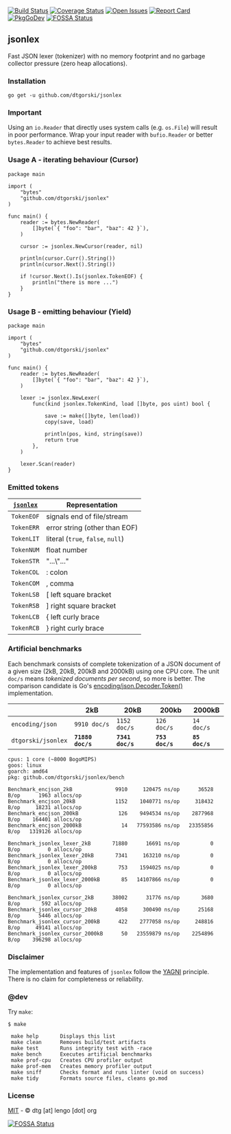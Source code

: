 [![Build Status](https://travis-ci.org/dtgorski/jsonlex.svg?branch=master)](https://travis-ci.org/dtgorski/jsonlex)
[![Coverage Status](https://coveralls.io/repos/github/dtgorski/jsonlex/badge.svg?branch=master)](https://coveralls.io/github/dtgorski/jsonlex?branch=master)
[![Open Issues](https://img.shields.io/github/issues/dtgorski/jsonlex.svg)](https://github.com/dtgorski/jsonlex/issues)
[![Report Card](https://goreportcard.com/badge/github.com/dtgorski/jsonlex)](https://goreportcard.com/report/github.com/dtgorski/jsonlex)
[![PkgGoDev](https://pkg.go.dev/badge/github.com/dtgorski/jsonlex)](https://pkg.go.dev/github.com/dtgorski/jsonlex)
[![FOSSA Status](https://app.fossa.com/api/projects/git%2Bgithub.com%2Fdtgorski%2Fjsonlex.svg?type=shield)](https://app.fossa.com/projects/git%2Bgithub.com%2Fdtgorski%2Fjsonlex?ref=badge_shield)

## jsonlex

Fast JSON lexer (tokenizer) with no memory footprint and no garbage collector pressure (zero heap allocations).

### Installation
```
go get -u github.com/dtgorski/jsonlex
```

### Important
Using an ```io.Reader``` that directly uses system calls (e.g. ```os.File```) will result in poor performance. Wrap your input reader with ```bufio.Reader``` or better ```bytes.Reader``` to achieve best results.

### Usage A - iterating behaviour (Cursor)
```
package main

import (
    "bytes"
    "github.com/dtgorski/jsonlex"
)

func main() {
    reader := bytes.NewReader(
        []byte(`{ "foo": "bar", "baz": 42 }`),
    )

    cursor := jsonlex.NewCursor(reader, nil)

    println(cursor.Curr().String())
    println(cursor.Next().String())

    if !cursor.Next().Is(jsonlex.TokenEOF) {
        println("there is more ...")
    }
}
```

### Usage B - emitting behaviour (Yield)
```
package main

import (
    "bytes"
    "github.com/dtgorski/jsonlex"
)

func main() {
    reader := bytes.NewReader(
        []byte(`{ "foo": "bar", "baz": 42 }`),
    )

    lexer := jsonlex.NewLexer(
        func(kind jsonlex.TokenKind, load []byte, pos uint) bool {

            save := make([]byte, len(load))
            copy(save, load)

            println(pos, kind, string(save))
            return true
        },
    )

    lexer.Scan(reader)
}
```

### Emitted tokens
| [```jsonlex```](https://pkg.go.dev/github.com/dtgorski/jsonlex) | Representation
| --- | ---
|```TokenEOF``` | signals end of file/stream
|```TokenERR``` | error string (other than EOF)
|```TokenLIT``` | literal (```true```, ```false```, ```null```)
|```TokenNUM``` | float number
|```TokenSTR``` | "...\\"..."
|```TokenCOL``` | : colon
|```TokenCOM``` | , comma
|```TokenLSB``` | [ left square bracket
|```TokenRSB``` | ] right square bracket
|```TokenLCB``` | { left curly brace
|```TokenRCB``` | } right curly brace

### Artificial benchmarks

Each benchmark consists of complete tokenization of a JSON document of a given size (2kB, 20kB, 200kB and 2000kB) using one CPU core. The unit ```doc/s``` means _tokenized documents per second_, so more is better. 
The comparison candidate is Go's [encoding/json.Decoder.Token()](https://golang.org/pkg/encoding/json/#Decoder.Token) implementation.

| |2kB|20kB|200kb|2000kB
| --- | --- | --- | --- | ---
|```encoding/json```|```9910 doc/s```|```1152 doc/s```|```126 doc/s```|```14 doc/s```
|```dtgorski/jsonlex```|**```71880 doc/s```**|**```7341 doc/s```**|**```753 doc/s```**|**```85 doc/s```**

```
cpus: 1 core (~8000 BogoMIPS)
goos: linux
goarch: amd64
pkg: github.com/dtgorski/jsonlex/bench

Benchmark_encjson_2kB              9910     120475 ns/op      36528 B/op      1963 allocs/op
Benchmark_encjson_20kB             1152    1040771 ns/op     318432 B/op     18231 allocs/op
Benchmark_encjson_200kB             126    9494534 ns/op    2877968 B/op    164401 allocs/op
Benchmark_encjson_2000kB             14   77593586 ns/op   23355856 B/op   1319126 allocs/op

Benchmark_jsonlex_lexer_2kB       71880      16691 ns/op          0 B/op         0 allocs/op
Benchmark_jsonlex_lexer_20kB       7341     163210 ns/op          0 B/op         0 allocs/op
Benchmark_jsonlex_lexer_200kB       753    1594025 ns/op          0 B/op         0 allocs/op
Benchmark_jsonlex_lexer_2000kB       85   14107866 ns/op          0 B/op         0 allocs/op

Benchmark_jsonlex_cursor_2kB      38002      31776 ns/op       3680 B/op       592 allocs/op
Benchmark_jsonlex_cursor_20kB      4058     300490 ns/op      25168 B/op      5446 allocs/op
Benchmark_jsonlex_cursor_200kB      422    2777058 ns/op     248816 B/op     49141 allocs/op
Benchmark_jsonlex_cursor_2000kB      50   23559879 ns/op    2254896 B/op    396298 allocs/op
```

### Disclaimer
The implementation and features of ```jsonlex``` follow the [YAGNI](https://en.wikipedia.org/wiki/You_aren%27t_gonna_need_it) principle.
There is no claim for completeness or reliability.

### @dev
Try ```make```:
```
$ make

 make help       Displays this list
 make clean      Removes build/test artifacts
 make test       Runs integrity test with -race
 make bench      Executes artificial benchmarks
 make prof-cpu   Creates CPU profiler output
 make prof-mem   Creates memory profiler output
 make sniff      Checks format and runs linter (void on success)
 make tidy       Formats source files, cleans go.mod
```

### License
[MIT](https://opensource.org/licenses/MIT) - © dtg [at] lengo [dot] org


[![FOSSA Status](https://app.fossa.com/api/projects/git%2Bgithub.com%2Fdtgorski%2Fjsonlex.svg?type=large)](https://app.fossa.com/projects/git%2Bgithub.com%2Fdtgorski%2Fjsonlex?ref=badge_large)